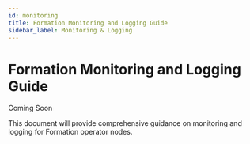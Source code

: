 ```yaml
---
id: monitoring
title: Formation Monitoring and Logging Guide
sidebar_label: Monitoring & Logging
---
```


# Formation Monitoring and Logging Guide

Coming Soon

This document will provide comprehensive guidance on monitoring and logging for Formation operator nodes. 